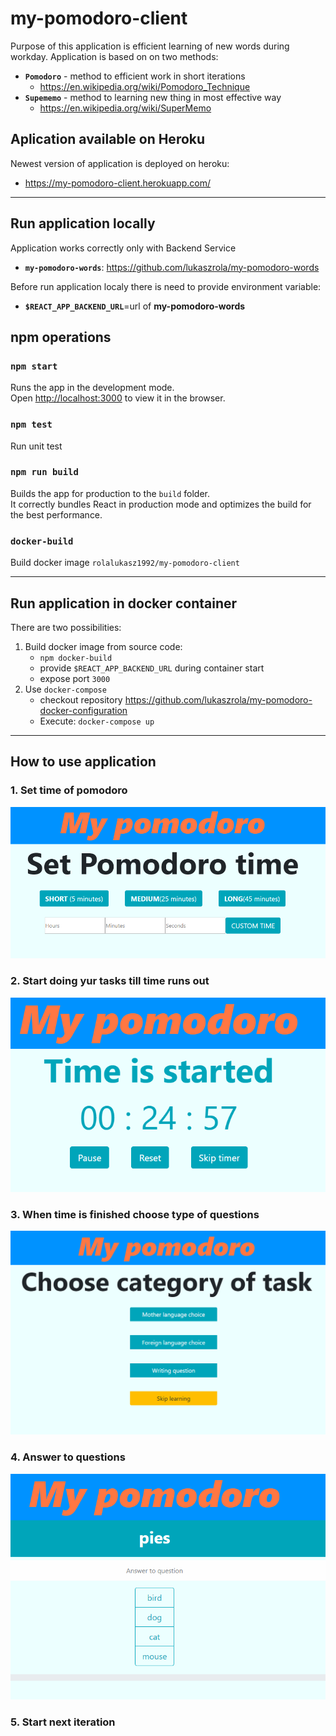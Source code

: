 

# my-pomodoro-client

Purpose of this application is efficient learning of new words during workday. Application is based on on two methods:

* **`Pomodoro`** - method to efficient work in short iterations
  * https://en.wikipedia.org/wiki/Pomodoro_Technique
* **`Supememo`** - method to learning new thing in most effective way
  * https://en.wikipedia.org/wiki/SuperMemo

## Aplication available  on Heroku
Newest version of application is deployed on heroku:
* https://my-pomodoro-client.herokuapp.com/
---

## Run application locally
Application works correctly only with Backend Service
* **`my-pomodoro-words`**: https://github.com/lukaszrola/my-pomodoro-words

Before run application localy there is need to provide environment variable:
* **`$REACT_APP_BACKEND_URL`**=url of **my-pomodoro-words**

## npm operations
### `npm start`

Runs the app in the development mode.<br>
Open [http://localhost:3000](http://localhost:3000) to view it in the browser.

### `npm test`

Run unit test

### `npm run build`

Builds the app for production to the `build` folder.<br>
It correctly bundles React in production mode and optimizes the build for the best performance.

### `docker-build`

Build docker image `rolalukasz1992/my-pomodoro-client`

---

## Run application in docker container
There are two possibilities:
1. Build docker image from source code:
    * `npm docker-build`
    * provide `$REACT_APP_BACKEND_URL` during container start
    * expose port `3000`
2. Use `docker-compose`
    * checkout repository https://github.com/lukaszrola/my-pomodoro-docker-configuration
    * Execute: `docker-compose up`

---
## How to use application
### 1. Set time of pomodoro
![picture alt](./application-screens/TimeProvider.png)

### 2. Start doing yur tasks till time runs out
![picture alt](/application-screens/Timer.png)

### 3. When time is finished choose type of questions
![picture alt](application-screens/CategoryChooser.png)

### 4. Answer to questions
![picture alt](application-screens/Questions.png)

### 5. Start next iteration